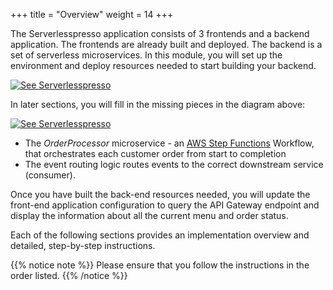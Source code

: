 +++
title = "Overview"
weight = 14
+++

The Serverlesspresso application consists of 3 frontends and a backend application. The frontends are already built and deployed. The backend is a set of serverless microservices. In this module, you will set up the environment and deploy resources needed to start building your backend.

[![See Serverlesspresso](/images/se-setup-overview4.png)](https://youtu.be/M6lPZCRCsyA)

In later sections, you will fill in the missing pieces in the diagram above:

[![See Serverlesspresso](/images/se-setup-overview5.png)](https://youtu.be/M6lPZCRCsyA)

* The *OrderProcessor* microservice - an [AWS Step Functions](https://aws.amazon.com/stepfunctions) Workflow, that orchestrates each customer order from start to completion
* The event routing logic routes events to the correct downstream service (consumer).

Once you have built the back-end resources needed, you will update the front-end application configuration to query the API Gateway endpoint and display the information about all the current menu and order status.

Each of the following sections provides an implementation overview and detailed, step-by-step instructions.

{{% notice note %}}
Please ensure that you follow the instructions in the order listed.
{{% /notice %}}
